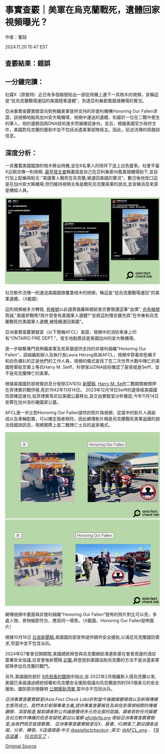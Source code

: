 # 事實查覈｜美軍在烏克蘭戰死，遺體回家視頻曝光？

作者：董喆

2024.11.20 15:47 EST

## 查覈結果：錯誤

## 一分鐘完讀：

社媒X（原推特）近日有多個帳號貼出一部從飛機上運下一具棺木的視頻，宣稱這是“從烏克蘭戰場運回的美國陸軍遺體”，到達亞利桑那鳳凰城機場的實況。

亞洲事實查覈實驗室向對殉職美軍提供支持的非營利機構Honoring Our Fallen求證，該視頻地點爲加州安大略機場，視頻中運送的遺體，則屬於一位在二戰中喪生的軍人，他的遺骸因爲DNA技術進步而被確認身份。並且，根據美國官方政府文件，美國對烏克蘭的援助中並不包括派遣美軍部隊爲主。因此，前述流傳的爲錯誤信息。

## 深度分析：

一具覆蓋美國國旗的棺木移出飛機,並在6名軍人的陪伴下送上白色靈車。社羣平臺X近期流傳一則視頻, [最早發文者](https://archive.ph/JWmYP)稱畫面是自己在亞利桑那州鳳凰城機場拍下,並自行加上配樂與貼文:"美國軍人戰死在烏克蘭,被運回美國的實況"。數日後他改口這是在加州安大略機場,但仍維持視頻主角是戰死烏克蘭美軍的說法,並宣稱消息來源是機組人員。

![社交軟件流傳一則運送美國國旗覆蓋棺木的視頻，稱這是"從烏克蘭戰場運回"的美軍遺體。（X截圖）](images/UO5OBCPXQ3DNEJYRNYN3TEEZSM.png)

社交軟件流傳一則運送美國國旗覆蓋棺木的視頻，稱這是"從烏克蘭戰場運回"的美軍遺體。（X截圖）

這則視頻被多方轉發, [有帳號](https://archive.ph/VInaO)以此譴責俄羅斯總統普京要償還這筆"血債", [亦有帳號](https://archive.ph/w7HL9)質疑,"美國參戰嗎?爲什麼會有美國軍人遺體?"並將這則傳言擴充爲"在中東和烏克蘭戰死的美國軍人遺體,被陸續運回美國"。

亞洲事實查覈實驗室（以下簡稱AFCL）查證，視頻中的消防車身上印有“ONTARIO FIRE DEPT.”，發生地點應該是美國加州的安大略機場。

進一步聯繫專門爲殉職美軍及其家屬提供支持的非營利組織“Honoring Our Fallen”，該組織創辦人及執行長Laura Herzog告訴AFCL，視頻中穿着棕色褲子和白色襯衫的正是他們的工作人員，視頻的儀式是爲了在二次世界大戰中陣亡的美國陸軍航空軍上等兵Harry M. Seiff，科學家以DNA技術確認了屍骨就是Seiff，並不是烏克蘭陣亡的美軍。

根據美國國防部視覺訊息分發部(DVIDS) [新聞稿](https://www.dvidshub.net/news/484769/remains-world-war-ii-soldier-buried-los-angeles-california), [Harry M. Seiff](https://www.dpaa.mil/News-Stories/ID-Announcements/Article/3867959/airman-accounted-for-from-wwii-seiff-h/)二戰期間被關押在菲律賓的戰俘營,死於1942年11月14日。 2023年12月18日Seiff的遺骨經美國國防部確認身份,從菲律賓馬尼拉美國公墓移出,並交由實驗室分析確認,今年11月14日安葬在加州洛杉磯國家公墓。

AFCL進一步比對Honoring Our Fallen提供的照片與視頻，從當中的影片人員組成以及車輛配置，可以確定兩者相符。因此網傳影片稱是烏克蘭戰死美軍返國的說法爲錯誤訊息，視頻實際上是二戰陣亡士兵的返家儀式。

![2.png](images/MCC564XNO6KKLDSUJLLZ44U7M4.png)![網傳視頻中畫面與非營利組織“Honoring Our Fallen”發佈的照片對比可以見，多處人物、景物細節符合，應爲同一場景。（X截圖、Honoring Our Fallen發佈圖片）](images/DQIVIDJJEHKMJPF3SKBE7W36OI.png)

網傳視頻中畫面與非營利組織“Honoring Our Fallen”發佈的照片對比可以見，多處人物、景物細節符合，應爲同一場景。（X截圖、Honoring Our Fallen發佈圖片）

根據10月16日 [白宮新聞稿](https://www.defense.gov/News/Releases/Release/Article/3937146/biden-administration-announces-additional-security-assistance-for-ukraine/),美國國防部宣佈提供額外安全援助,以滿足烏克蘭國防需求,但當中並不包含派兵。

2024年G7峯會召開期間,美國總統拜登與烏克蘭總統澤連斯基在峯會周邊的酒店簽署安全協議,白宮會後新聞稿 [記載](https://www.whitehouse.gov/briefing-room/speeches-remarks/2024/06/13/remarks-by-president-biden-and-president-volodymyr-zelenskyy-of-ukraine-in-joint-press-conference-fasano-italy/),拜登提到美國協助烏克蘭的方法不是派遣美軍部隊參加烏克蘭的戰鬥。

另外,美國國防部於 [9月發表的聲明](https://www.defense.gov/News/News-Stories/Article/Article/3918679/latest-security-assistance-for-ukraine-announced-white-house-directs-dod-to-all/)中指出,自 2022年2月俄羅斯入侵烏克蘭以來,美國已承諾通過總統授權和烏克蘭安全援助倡議向烏克蘭提供約563億美元的安全援助。國防部亦隨聲明 [公開援助清單](https://media.defense.gov/2024/Sep/26/2003554492/-1/-1/1/20240926-UKRAINE-FACT-SHEET-PDA-66-AND-USAI-T21.PDF),當中亦不包括派兵。

*亞洲事實查覈實驗室(Asia Fact Check Lab)針對當今複雜媒體環境以及新興傳播生態而成立。我們本於新聞專業主義,提供專業查覈報告及與信息環境相關的傳播觀察、深度報道,幫助讀者對公共議題獲得多元而全面的認識。讀者若對任何媒體及社交軟件傳播的信息有疑問,歡迎以電郵*  [*afcl@rfa.org*](mailto:afcl@rfa.org)  *寄給亞洲事實查覈實驗室,由我們爲您查證覈實。* *亞洲事實查覈實驗室在X、臉書、IG開張了,歡迎讀者追蹤、分享、轉發。X這邊請進:中文*  [*@asiafactcheckcn*](https://twitter.com/asiafactcheckcn)  *;英文:*  [*@AFCL\_eng*](https://twitter.com/AFCL_eng)  *、*  [*FB在這裏*](https://www.facebook.com/asiafactchecklabcn)  *、*  [*IG也別忘了*](https://www.instagram.com/asiafactchecklab/)  *。*



[Original Source](https://www.rfa.org/mandarin/shishi-hecha/hc-deceased-us-personnel-in-ukraine-found-fact-check-11202024154214.html)